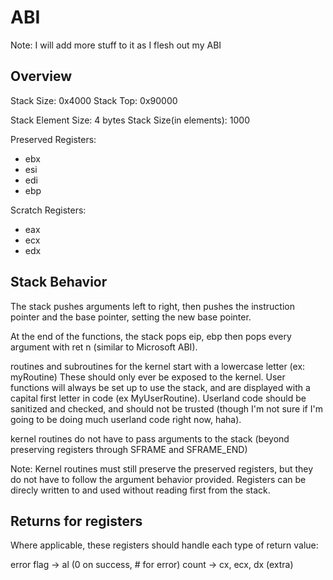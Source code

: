 # ABI
Note: I will add more stuff to it as I flesh out my ABI

## Overview
Stack Size: 0x4000
Stack Top: 0x90000

Stack Element Size: 4 bytes
Stack Size(in elements): 1000

Preserved Registers:
- ebx
- esi
- edi
- ebp

Scratch Registers:
- eax
- ecx
- edx

## Stack Behavior
The stack pushes arguments left to right, then pushes the instruction pointer and the base pointer, setting the new base pointer.

At the end of the functions, the stack pops eip, ebp then pops every argument with ret n (similar to Microsoft ABI).

routines and subroutines for the kernel start with a lowercase letter (ex: myRoutine) These should only ever be exposed to the kernel. User functions will always be set up to use the stack, and are displayed with a capital first letter in code (ex MyUserRoutine). Userland code should be sanitized and checked, and should not be trusted (though I'm not sure if I'm going to be doing much userland code right now, haha).

kernel routines do not have to pass arguments to the stack (beyond preserving registers through SFRAME and SFRAME_END)

Note: Kernel routines must still preserve the preserved registers, but they do not have to follow the argument behavior provided. Registers can be direcly written to and used without reading first from the stack.

## Returns for registers

Where applicable, these registers should handle each type of return value:

error flag -> al (0 on success, # for error)
count -> cx, ecx, dx (extra)